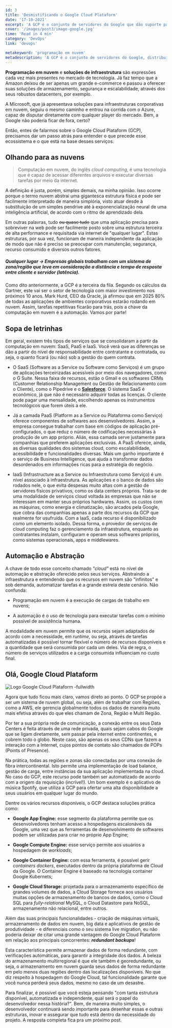 ```yaml
---
id: 3
title: 'Desmistificando o Google Cloud Plataform'
date: '17-10-2021'
excerpt: 'A GCP é o conjunto de servidores do Google que dão suporte para desenvolvedores nos seus projetos.'
cover: '/images/post3/image-google.jpg'
time: 'Read in 4 min'
category: 'DevOps'
link: 'devops'

metakeyword: 'programação em nuvem'
metadescription: 'A GCP é o conjunto de servidores do Google, distribuídos no mundo todo e que dão suporte para desenvolvedores nos seus projetos em nuvem.'
---
```


**Programação em nuvem** e **soluções de infraestrutura** são expressões cada vez mais presentes no mercado de tecnologia. Já faz tempo que a Amazon deixou de ser apenas um grande e-commerce e passou a oferecer suas soluções de armazenamento, segurança e escalabilidade, através dos seus robustos datacenters, por exemplo.

A Microsoft, que já apresentava soluções para infraestruturas corporativas em nuvem, seguiu o mesmo caminho e entrou na corrida com o Azure, capaz de disputar diretamente com qualquer player do mercado. Bem, a Google não poderia ficar de fora, certo?

Então, entes de falarmos sobre o Google Cloud Plataform (GCP), precisamos dar um passo atrás para entender o que precede esse ecossistema e o que está na base desses serviços.

## Olhando para as nuvens

> Computação em nuvem, do inglês _cloud computing_, é uma tecnologia que é capaz de acessar diferentes arquivos e executar diversas tarefas por meio da internet.

A definição é justa, porém, simples demais, na minha opinião. Isso ocorre porque o termo nuvem abstrai uma gigantesca estrutura física e pode ser facilmente interpretado de maneira simplória, visto atuar desde à substituição de um simples pendrive até à exponencialização neural de uma inteligência artificial, de acordo com o ritmo de aprendizado dela.

Em outras palavras, tudo <del>ou quase tudo</del> que uma aplicação precisa para sobreviver na web pode ser facilmente posto sobre uma estrutura terceira de alta performance e requisitada via internet de "qualquer lugar". Estas estruturas, por sua vez, funcionam de maneira independente da aplicação de modo que não é preciso se preocupar com manutenção, segurança, recurso consumido e diversos outros fatores.

##### _Qualquer lugar_ → Empresas globais trabalham com um sistema de zona/região que leva em consideração a distância e tempo de resposta entre cliente e servidor (latência).

Como dito anteriormente, a GCP é a terceira da fila. Segundo os cálculos da Gartner, este vai ser o setor de tecnologia com maior investimento nos próximos 10 anos. Mark Hurd, CEO da Oracle, já afirmou que em 2025 80% de todas as aplicações de ambientes corporativos estarão rodando em nuvem. Assim, tarefas repetitivas ficarão para trás, pois a chave da computação em nuvem é a automação. Vamos por parte!

## Sopa de letrinhas

Em geral, existem três tipos de serviços que se consolidaram a partir da computação em nuvem: SaaS, PaaS e IaaS. Você verá que as diferenças se dão a partir do nível de responsabilidade entre contratante e contratada, ou seja, o quanto ficará (ou não) sob a gestão do quem contrata.

- O SaaS (Software as a Service ou Software como Serviços) é um grupo de aplicações terceirizadas acessíveis por meio dos navegadores, como o G Suite. Nessa faixa de recursos, estão o Gmail e os softwares CRMs (Customer Relationship Management ou Gestão de Relacionamento com o Cliente), como o Pipedrive e o **[Salesforce](https://multiedro.com.br/salesCloud.html)**. O sistema SaaS é econômico, já que não é necessário adquirir todas as licenças. O cliente pode pagar uma mensalidade, escolhendo apenas os instrumentos tecnológicos que forem úteis a ele.

- Já a camada PaaS (Platform as a Service ou Plataforma como Serviço) oferece componentes de softwares aos desenvolvedores. Assim, a empresa consegue trabalhar com base em códigos de aplicação pré-configurados, o que reduz o número de codificações necessárias à produção de um app próprio. Aliás, essa camada serve justamente para companhias que preferem aplicações exclusivas. A PaaS oferece, ainda, as diversas qualidades dos sistemas cloud, como escalabilidade, acessibilidade e funcionalidades diversas. Mais um ganho importante é o serviço de Business Intelligence, que ajuda a transformar dados desordenados em informações ricas para a estratégia do negócio.

- IaaS (Infrastructure as a Service ou Infraestrutura como Serviço) é um nível associado à infraestrutura. As aplicações e o banco de dados são rodados nele, o que evita despesas muito altas com a gestão de servidores físicos privativos, como os data centers próprios. Trata-se de uma modalidade de serviços cloud voltada às empresas que não se interessam em manter seus próprios hardwares. Assim, os custos com as máquinas, como energia e climatização, são arcados pela Google, que cobra das companhias apenas a parte dos recursos da GCP que realmente for usufruída. Com a IaaS, cada recurso é disponibilizado como um elemento isolado. Dessa forma, o provedor de serviços de cloud computing faz o gerenciamento da infraestrutura, enquanto as contratantes instalam, configuram e operam seus softwares próprios, como sistemas operacionais, apps e middlewares.

## Automação e Abstração

A chave de todo esse conceito chamado _"cloud"_ está no nível de automação e abstração oferecido pelos seus serviços. Abstraindo a infraestrutura e entendendo que os recursos em nuvem são "infinitos" e sob demanda, automatizar tarefas é a grande estrela deste cenário. Não confunda:

- Programação em nuvem é a execução de cargas de trabalho em nuvens;

- A automação é o uso de tecnologia para executar tarefas com o mínimo possível de assistência humana.

A modalidade em nuvem permite que os recursos sejam adaptados de acordo com a necessidade, em _runtime_, ou seja, através de tarefas automatizadas é possível tornar flexível o número de recursos disponíveis e a quantidade que será consumida por cada um deles. Via de regra, o número de serviços utilizados e a carga consumida influenciam no custo final.

## Olá, Google Cloud Plataform

![Logo Google Cloud Plataform -fullwidth](images/post3/example-logo-gcp.jpg)

Agora que tudo ficou mais claro, vamos direto ao ponto. O GCP se propõe a ser um sistema de nuvem global, ou seja, além de trabalhar com Regiões, como a AWS, ele gerencia globalmente todos os dados de maneira muito mais efetiva através do que eles chamam de Zona, Região e Multi Região.

Por ter a sua própria rede de comunicação, a conexão entre os seus Data Centers é feita através de uma rede privada, quais sejam cabos do Google que se ligam diretamente, sem passar pela internet entre continentes, e cobrem todo o globo. Neste caso, são apenas os seus CDNs que fazem a interação com a Internet, cujos pontos de contato são chamados de POPs (Points of Presence).

Na prática, todas as regiões e zonas são conectadas por uma conexão de fibra intercontinental. Isto permite uma implementação de load balance, gestão de carga, entre instâncias da sua aplicação implementada na cloud. No caso do GCP, este recurso pode também ser automatizado de acordo com a origem da requisição (incrível!). Um bom exemplo é o aplicativo de música Spotify, que utiliza a GCP para ofertar uma alta disponibilidade a seus usuários em qualquer lugar do mundo.

Dentre os vários recursos disponíveis, o GCP destaca soluções prática como:

- **Google App Engine:** esse segmento da plataforma permite que os desenvolvedores tenham acesso a hospedagens escalonáveis da Google, uma vez que as ferramentas de desenvolvimento de softwares podem ser utilizadas para criar no próprio App Engine;

- **Google Compute Engine:** esse serviço permite aos usuários a hospedagem de _workloads_;

- **Google Container Engine:** com essa ferramenta, é possível gerir _containers dockers_, executados dentro da própria plataforma de Cloud da Google. O Container Engine é baseado na tecnologia container Google Kubernets;

- **Google Cloud Storage:** projetada para o armazenamento específico de grandes volumes de dados, a Cloud Storage fornece aos usuários muitas opções de armazenamento de bancos de dados, como o Cloud SQL para _fully-relational_ MySQL, o Cloud Datastore para NoSQL, armazenamento não relacional, entre outros.

Além das suas principais funcionalidades - criação de máquinas virtuais, armazenamento de dados em nuvem, big data e aplicativos de gestão de produtividade - e diferenciais como o seu sistema live migration, eu não poderia deixar de citar uma grande vantagem do Google Cloud Plataform em relação aos principais concorrentes: _**redundant backups**_!

Esta característica permite armazenar dados de forma redundante, com verificações automáticas, para garantir a integridade dos dados. A beleza do armazenamento multirregional é que ele também é georedundante, ou seja, o armazenamento em nuvem guarda seus dados de forma redundante em pelo menos duas regiões dentro das localizações disponíveis. No que diz respeito à hospedagem do Google Cloud, tal funcionalidade garante que você nunca perderá seus dados, mesmo no caso de um desastre.

Para finalizar, é possível que você esteja pensando "com tanta estrutura disponível, automatizada e independente, qual será o papel do desenvolvedor nessa história?". Bem, de maneira muito simples, o desenvolvedor continuará sendo importante para desenhar essas e outras estruturas, inovar e assegurar que tudo está dentro da necessidade do projeto. A resposta completa fica pra um próximo post.
